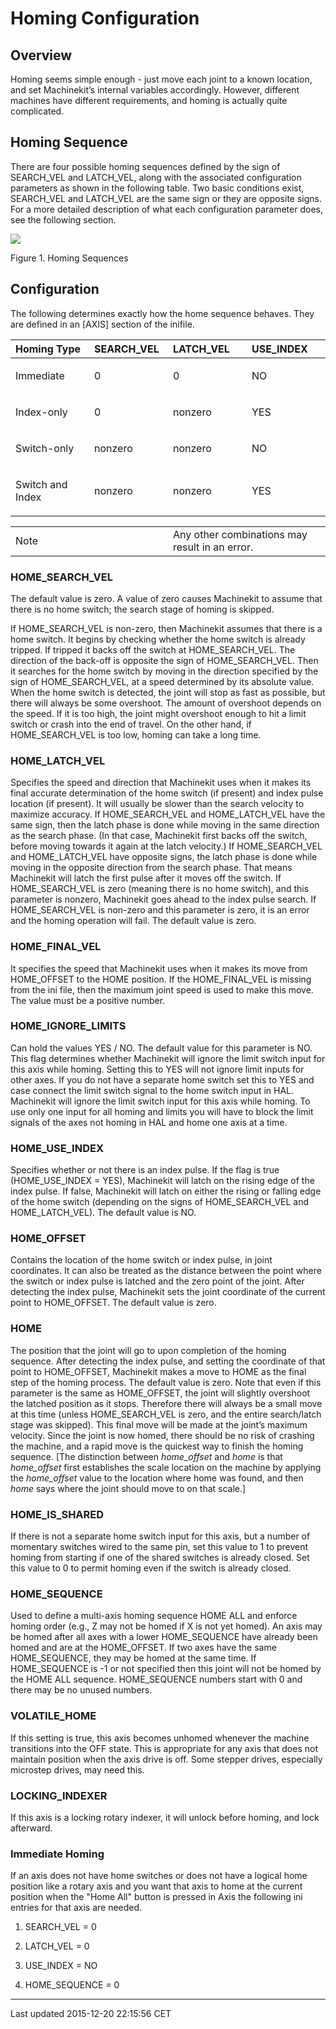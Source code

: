 Homing Configuration
====================

<span id="cha:homing-configuration"></span>

Overview
--------

Homing seems simple enough - just move each joint to a known location, and set Machinekit’s internal variables accordingly. However, different machines have different requirements, and homing is actually quite complicated.

Homing Sequence
---------------

There are four possible homing sequences defined by the sign of SEARCH\_VEL and LATCH\_VEL, along with the associated configuration parameters as shown in the following table. Two basic conditions exist, SEARCH\_VEL and LATCH\_VEL are the same sign or they are opposite signs. For a more detailed description of what each configuration parameter does, see the following section.

![](images/emc2-motion-homing-diag.png)

Figure 1. Homing Sequences<span id="fig:motion-homing-sequence-diagram"></span>

Configuration
-------------

The following determines exactly how the home sequence behaves. They are defined in an \[AXIS\] section of the inifile.

<table>
<colgroup>
<col width="25%" />
<col width="25%" />
<col width="25%" />
<col width="25%" />
</colgroup>
<thead>
<tr class="header">
<th align="left">Homing Type</th>
<th align="left">SEARCH_VEL</th>
<th align="left">LATCH_VEL</th>
<th align="left">USE_INDEX</th>
</tr>
</thead>
<tbody>
<tr class="odd">
<td align="left"><p>Immediate</p></td>
<td align="left"><p>0</p></td>
<td align="left"><p>0</p></td>
<td align="left"><p>NO</p></td>
</tr>
<tr class="even">
<td align="left"><p>Index-only</p></td>
<td align="left"><p>0</p></td>
<td align="left"><p>nonzero</p></td>
<td align="left"><p>YES</p></td>
</tr>
<tr class="odd">
<td align="left"><p>Switch-only</p></td>
<td align="left"><p>nonzero</p></td>
<td align="left"><p>nonzero</p></td>
<td align="left"><p>NO</p></td>
</tr>
<tr class="even">
<td align="left"><p>Switch and Index</p></td>
<td align="left"><p>nonzero</p></td>
<td align="left"><p>nonzero</p></td>
<td align="left"><p>YES</p></td>
</tr>
</tbody>
</table>

<table>
<colgroup>
<col width="50%" />
<col width="50%" />
</colgroup>
<tbody>
<tr class="odd">
<td align="left"><div class="title">
Note
</div></td>
<td align="left">Any other combinations may result in an error.</td>
</tr>
</tbody>
</table>

### HOME\_SEARCH\_VEL

The default value is zero. A value of zero causes Machinekit to assume that there is no home switch; the search stage of homing is skipped.

If HOME\_SEARCH\_VEL is non-zero, then Machinekit assumes that there is a home switch. It begins by checking whether the home switch is already tripped. If tripped it backs off the switch at HOME\_SEARCH\_VEL. The direction of the back-off is opposite the sign of HOME\_SEARCH\_VEL. Then it searches for the home switch by moving in the direction specified by the sign of HOME\_SEARCH\_VEL, at a speed determined by its absolute value. When the home switch is detected, the joint will stop as fast as possible, but there will always be some overshoot. The amount of overshoot depends on the speed. If it is too high, the joint might overshoot enough to hit a limit switch or crash into the end of travel. On the other hand, if HOME\_SEARCH\_VEL is too low, homing can take a long time.

### HOME\_LATCH\_VEL

Specifies the speed and direction that Machinekit uses when it makes its final accurate determination of the home switch (if present) and index pulse location (if present). It will usually be slower than the search velocity to maximize accuracy. If HOME\_SEARCH\_VEL and HOME\_LATCH\_VEL have the same sign, then the latch phase is done while moving in the same direction as the search phase. (In that case, Machinekit first backs off the switch, before moving towards it again at the latch velocity.) If HOME\_SEARCH\_VEL and HOME\_LATCH\_VEL have opposite signs, the latch phase is done while moving in the opposite direction from the search phase. That means Machinekit will latch the first pulse after it moves off the switch. If HOME\_SEARCH\_VEL is zero (meaning there is no home switch), and this parameter is nonzero, Machinekit goes ahead to the index pulse search. If HOME\_SEARCH\_VEL is non-zero and this parameter is zero, it is an error and the homing operation will fail. The default value is zero.

### HOME\_FINAL\_VEL

It specifies the speed that Machinekit uses when it makes its move from HOME\_OFFSET to the HOME position. If the HOME\_FINAL\_VEL is missing from the ini file, then the maximum joint speed is used to make this move. The value must be a positive number.

### HOME\_IGNORE\_LIMITS

Can hold the values YES / NO. The default value for this parameter is NO. This flag determines whether Machinekit will ignore the limit switch input for this axis while homing. Setting this to YES will not ignore limit inputs for other axes. If you do not have a separate home switch set this to YES and case connect the limit switch signal to the home switch input in HAL. Machinekit will ignore the limit switch input for this axis while homing. To use only one input for all homing and limits you will have to block the limit signals of the axes not homing in HAL and home one axis at a time.

### HOME\_USE\_INDEX

Specifies whether or not there is an index pulse. If the flag is true (HOME\_USE\_INDEX = YES), Machinekit will latch on the rising edge of the index pulse. If false, Machinekit will latch on either the rising or falling edge of the home switch (depending on the signs of HOME\_SEARCH\_VEL and HOME\_LATCH\_VEL). The default value is NO.

### HOME\_OFFSET

Contains the location of the home switch or index pulse, in joint coordinates. It can also be treated as the distance between the point where the switch or index pulse is latched and the zero point of the joint. After detecting the index pulse, Machinekit sets the joint coordinate of the current point to HOME\_OFFSET. The default value is zero.

### HOME

The position that the joint will go to upon completion of the homing sequence. After detecting the index pulse, and setting the coordinate of that point to HOME\_OFFSET, Machinekit makes a move to HOME as the final step of the homing process. The default value is zero. Note that even if this parameter is the same as HOME\_OFFSET, the joint will slightly overshoot the latched position as it stops. Therefore there will always be a small move at this time (unless HOME\_SEARCH\_VEL is zero, and the entire search/latch stage was skipped). This final move will be made at the joint’s maximum velocity. Since the joint is now homed, there should be no risk of crashing the machine, and a rapid move is the quickest way to finish the homing sequence. <span class="footnote">
\[The distinction between *home\_offset* and *home* is that *home\_offset* first establishes the scale location on the machine by applying the *home\_offset* value to the location where home was found, and then *home* says where the joint should move to on that scale.\]
</span>

### HOME\_IS\_SHARED

If there is not a separate home switch input for this axis, but a number of momentary switches wired to the same pin, set this value to 1 to prevent homing from starting if one of the shared switches is already closed. Set this value to 0 to permit homing even if the switch is already closed.

### HOME\_SEQUENCE

Used to define a multi-axis homing sequence HOME ALL and enforce homing order (e.g., Z may not be homed if X is not yet homed). An axis may be homed after all axes with a lower HOME\_SEQUENCE have already been homed and are at the HOME\_OFFSET. If two axes have the same HOME\_SEQUENCE, they may be homed at the same time. If HOME\_SEQUENCE is -1 or not specified then this joint will not be homed by the HOME ALL sequence. HOME\_SEQUENCE numbers start with 0 and there may be no unused numbers.

### VOLATILE\_HOME

If this setting is true, this axis becomes unhomed whenever the machine transitions into the OFF state. This is appropriate for any axis that does not maintain position when the axis drive is off. Some stepper drives, especially microstep drives, may need this.

### LOCKING\_INDEXER

If this axis is a locking rotary indexer, it will unlock before homing, and lock afterward.

### Immediate Homing

If an axis does not have home switches or does not have a logical home position like a rotary axis and you want that axis to home at the current position when the "Home All" button is pressed in Axis the following ini entries for that axis are needed.

1.  SEARCH\_VEL = 0

2.  LATCH\_VEL = 0

3.  USE\_INDEX = NO

4.  HOME\_SEQUENCE = 0

------------------------------------------------------------------------

Last updated 2015-12-20 22:15:56 CET


